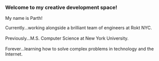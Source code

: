 ### Welcome to my creative development space!

My name is Parth!

Currently...working alongside a brilliant team of engineers at Rokt NYC.<br><br>
Previously...M.S. Computer Science at New York University.<br><br>
Forever...learning how to solve complex problems in technology and the Internet.
